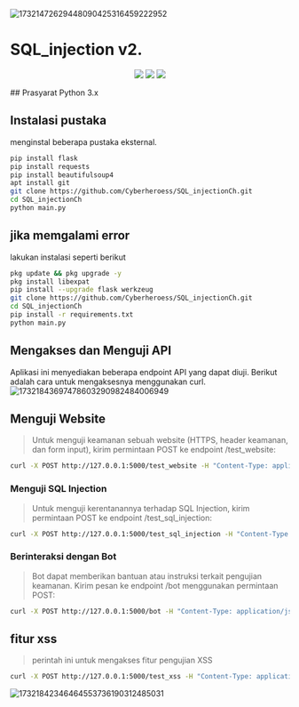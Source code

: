 ![17321472629448090425316459222952](https://github.com/user-attachments/assets/800db8e1-b67b-4520-ab64-a6e8d173b89c)

# SQL_injection v2.
<p align="center">
  <img src="https://cdn.rawgit.com/sindresorhus/awesome/d7305f38d29fed78fa85652e3a63e154dd8e8829/media/badge.svg">
<img src="https://img.shields.io/github/repo-size/payloadbox/sql-injection-payload-list"> <img src="https://img.shields.io/github/license/payloadbox/sql-injection-payload-list"> 
</p>
## Prasyarat
Python 3.x

## Instalasi pustaka 
menginstal beberapa pustaka eksternal.
```bash
pip install flask
pip install requests
pip install beautifulsoup4
apt install git
git clone https://github.com/Cyberheroess/SQL_injectionCh.git
cd SQL_injectionCh
python main.py
```
## jika memgalami error 
lakukan instalasi seperti berikut
```bash
pkg update && pkg upgrade -y
pkg install libexpat
pip install --upgrade flask werkzeug
git clone https://github.com/Cyberheroess/SQL_injectionCh.git
cd SQL_injectionCh
pip install -r requirements.txt
python main.py
```
## Mengakses dan Menguji API
Aplikasi ini menyediakan beberapa endpoint API yang dapat diuji. Berikut adalah cara untuk mengaksesnya menggunakan curl.
![17321843697478603290982484006949](https://github.com/user-attachments/assets/11bdcfe3-0b80-4f6f-af14-07d313c09742)

## Menguji Website
> Untuk menguji keamanan sebuah website (HTTPS, header keamanan, dan form input), kirim permintaan POST ke endpoint /test_website:

```bash
curl -X POST http://127.0.0.1:5000/test_website -H "Content-Type: application/json" -d '{"url": "http://example.com"}'
```
### Menguji SQL Injection
> Untuk menguji kerentanannya terhadap SQL Injection, kirim permintaan POST ke endpoint /test_sql_injection:

```bash
curl -X POST http://127.0.0.1:5000/test_sql_injection -H "Content-Type: application/json" -d '{"url": "http://(url web)"}'
```
### Berinteraksi dengan Bot
> Bot dapat memberikan bantuan atau instruksi terkait pengujian keamanan. Kirim pesan ke endpoint /bot menggunakan permintaan POST:

```bash
curl -X POST http://127.0.0.1:5000/bot -H "Content-Type: application/json" -d '{"message": "halo"}'
```
## fitur xss 
> perintah ini untuk mengakses fitur pengujian XSS
```bash
curl -X POST http://127.0.0.1:5000/test_xss -H "Content-Type: application/json" -d '{"url": "http://(url web)"}'
```

![17321842346464553736190312485031](https://github.com/user-attachments/assets/67406010-4a8e-4362-92e9-167960c60aed)

